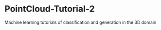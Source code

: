# PointCloud-Tutorial-2
Machine learning tutorials of classification and generation in the 3D domain
